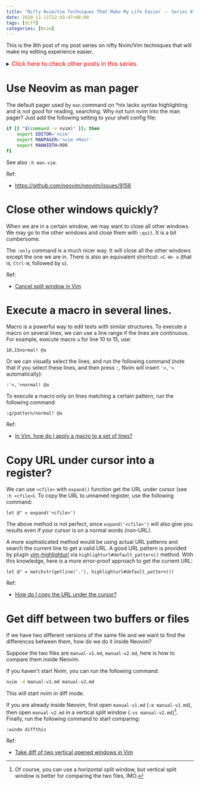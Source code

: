 ```yaml
---
title: "Nifty Nvim/Vim Techniques That Make My Life Easier -- Series 8"
date: 2020-11-11T22:43:47+08:00
tags: [diff]
categories: [Nvim]
---
```


This is the 8th post of my post series on nifty Nvim/Vim techniques that will make my editing experience easier.

<details>
<summary><font size="3" color="red">Click here to check other posts in this series.</font></summary>

+ Series 11: https://jdhao.github.io/2021/11/22/nifty_nvim_techniques_s11/
+ Series 10: https://jdhao.github.io/2021/06/17/nifty_nvim_techniques_s10/
+ Series 9: https://jdhao.github.io/2021/01/07/nifty_nvim_techniques_s9/
+ Series 7: https://jdhao.github.io/2020/09/22/nifty_nvim_techniques_s7/
+ Series 6: https://jdhao.github.io/2019/12/21/nifty_nvim_techniques_s6/
+ Series 5: https://jdhao.github.io/2019/11/11/nifty_nvim_techniques_s5/
+ Series 4: https://jdhao.github.io/2019/09/17/nifty_nvim_techniques_s4/
+ Series 3: https://jdhao.github.io/2019/05/14/nifty_nvim_techniques_s3/
+ Series 2: https://jdhao.github.io/2019/04/17/nifty_nvim_techniques_s2/
+ Series 1: https://jdhao.github.io/2019/03/28/nifty_nvim_techniques_s1/
</details>

<!--more-->

# Use Neovim as man pager

The default pager used by `man` command on \*nix lacks syntax highlighting and
is not good for reading, searching. Why not turn nvim into the man pager? Just
add the following setting to your shell config file:

```bash
if [[ "$(command -v nvim)" ]]; then
    export EDITOR='nvim'
    export MANPAGER='nvim +Man!'
    export MANWIDTH=999
fi
```

See also `:h man.vim`.

Ref:

+ https://github.com/neovim/neovim/issues/9156

# Close other windows quickly?

When we are in a certain window, we may want to close all other windows. We may
go to the other windows and close them with `:quit`. It is a bit cumbersome.

The `:only` command is a much nicer way. It will close all the other windows
except the one we are in. There is also an equivalent shortcut: `<C-W> o` (that
is, `Ctrl-W`, followed by `o`).

Ref:

+ [Cancel split window in Vim](https://stackoverflow.com/a/4810928/6064933)

# Execute a macro in several lines.

Macro is a powerful way to edit texts with similar structures. To execute a
macro on several lines, we can use a line range if the lines are continuous.
For example, execute macro `a` for line 10 to 15, use:

```vim
10,15normal! @a
```

Or we can visually select the lines, and run the following command (note that
if you select these lines, and then press `:`, Nvim will insert `'<,'>`
automatically):

```vim
:'<,'>normal! @a
```

To execute a macro only on lines matching a certain pattern, run the following
command:

```vim
:g/pattern/normal! @a
```

Ref:

+ [In Vim, how do I apply a macro to a set of lines?](https://stackoverflow.com/q/390174/6064933)

# Copy URL under cursor into a register?

We can use `<cfile>` with `expand()` function get the URL under cursor (see `:h
<cfile>`). To copy the URL to unnamed register, use the following command:

```vim
let @" = expand('<cfile>')
```

The above method is not perfect, since `expand('<cfile>')` will also give you
results even if your cursor is on a normal words (non-URL).

A more sophisticated method would be using actual URL patterns and search the
current line to get a valid URL. A good URL pattern is provided by plugin
[vim-highlighturl](https://github.com/itchyny/vim-highlighturl) via
`highlighturl#default_pattern()` method. With this knowledge, here is a more
error-proof approach to get the current URL:

```vim
let @" = matchstr(getline('.'), highlighturl#default_pattern())
```

Ref:

+ [How do I copy the URL under the cursor?](https://vi.stackexchange.com/q/27571/15292)

# Get diff between two buffers or files

If we have two different versions of the same file and we want to find the
differences between them, how do we do it inside Neovim?

Suppose the two files are `manual-v1.md`, `manual-v2.md`, here is how to
compare them inside Neovim.

If you haven't start Nvim, you can run the following command:

```bash
nvim -d manual-v1.md manual-v2.md
```

This will start nvim in diff mode.

If you are already inside Neovim, first open `manual-v1.md` (`:e manual-v1.md`),
then open `manual-v2.md` in a vertical split window (`:vs manual-v2.md`)[^1].
Finally, run the following command to start comparing:

```vim
:windo diffthis
```

Ref:

+ [Take diff of two vertical opened windows in Vim](https://stackoverflow.com/q/4385515/6064933)

[^1]: Of course, you can use a horizontal split window, but vertical split window is better for comparing the two files, IMO.
